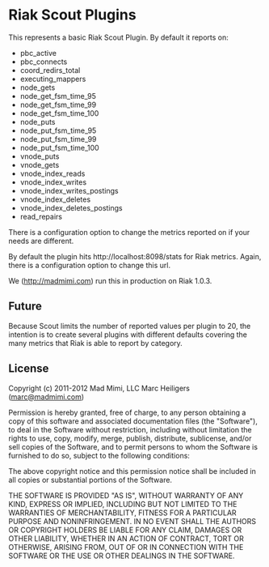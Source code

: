 # Riak Scout Plugins

This represents a basic Riak Scout Plugin. By default it reports on:

- pbc_active
- pbc_connects
- coord_redirs_total
- executing_mappers
- node_gets
- node_get_fsm_time_95
- node_get_fsm_time_99
- node_get_fsm_time_100
- node_puts
- node_put_fsm_time_95
- node_put_fsm_time_99
- node_put_fsm_time_100
- vnode_puts
- vnode_gets
- vnode_index_reads
- vnode_index_writes
- vnode_index_writes_postings
- vnode_index_deletes
- vnode_index_deletes_postings
- read_repairs

There is a configuration option to change the metrics reported on if your needs are different.

By default the plugin hits http://localhost:8098/stats for Riak metrics. Again, there is a 
configuration option to change this url.

We (http://madmimi.com) run this in production on Riak 1.0.3.

## Future

Because Scout limits the number of reported values per plugin to 20, the intention is to create 
several plugins with different defaults covering the many metrics that Riak is able to report
by category. 

## License

Copyright (c) 2011-2012 Mad Mimi, LLC
Marc Heiligers (marc@madmimi.com)

Permission is hereby granted, free of charge, to any person obtaining a copy of this software 
and associated documentation files (the "Software"), to deal in the Software without restriction, 
including without limitation the rights to use, copy, modify, merge, publish, distribute, sublicense, 
and/or sell copies of the Software, and to permit persons to whom the Software is furnished to do so, 
subject to the following conditions:

The above copyright notice and this permission notice shall be included in all copies or substantial 
portions of the Software.

THE SOFTWARE IS PROVIDED "AS IS", WITHOUT WARRANTY OF ANY KIND, EXPRESS OR IMPLIED, INCLUDING BUT NOT 
LIMITED TO THE WARRANTIES OF MERCHANTABILITY, FITNESS FOR A PARTICULAR PURPOSE AND NONINFRINGEMENT. 
IN NO EVENT SHALL THE AUTHORS OR COPYRIGHT HOLDERS BE LIABLE FOR ANY CLAIM, DAMAGES OR OTHER LIABILITY, 
WHETHER IN AN ACTION OF CONTRACT, TORT OR OTHERWISE, ARISING FROM, OUT OF OR IN CONNECTION WITH THE 
SOFTWARE OR THE USE OR OTHER DEALINGS IN THE SOFTWARE.

